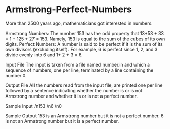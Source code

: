 # Armstrong-Perfect-Numbers

More than 2500 years ago, mathematicians got interested in numbers. 

Armstrong Numbers: The number 153 has the odd property that 13+53 + 33 = 1 + 125 + 27 = 153. Namely, 153 is equal to the sum of the cubes of its own digits. 
Perfect Numbers: A number is said to be perfect if it is the sum of its own divisors (excluding itself).  For example, 6 is perfect since 1, 2, and 3 divide evenly into 6 and 1+ 2 + 3 = 6. 

Input File
The input is taken from a file named number.in and which a sequence of numbers, one per line, terminated by a line containing the number 0.

Output File
All the numbers read from the input file, are printed one per line followed by a sentence indicating whether the number is or is not Armstrong number and whether it is or is not a perfect number.

Sample Input
/n153
/n6
/n0


Sample Output
153 is an Armstrong number but it is not a perfect number. 
6 is not an Armstrong number but it is a perfect number.


